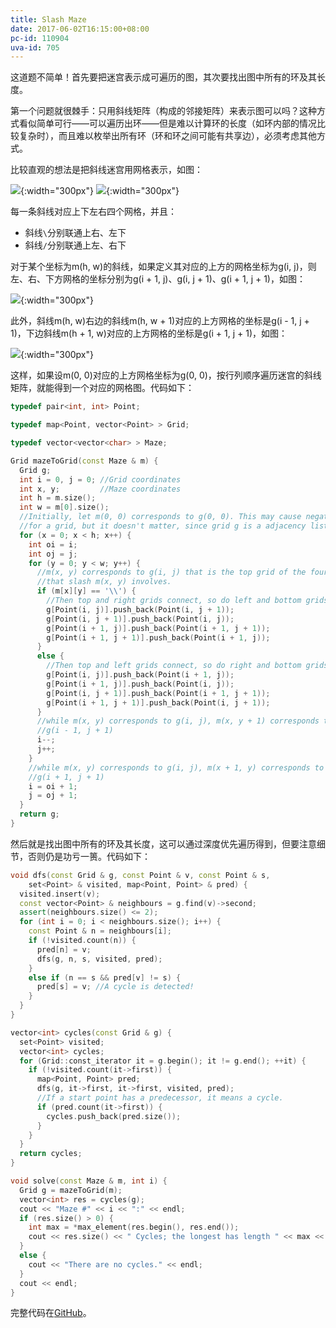 ```yaml
---
title: Slash Maze
date: 2017-06-02T16:15:00+08:00
pc-id: 110904
uva-id: 705
---
```

这道题不简单！首先要把迷宫表示成可遍历的图，其次要找出图中所有的环及其长度。

第一个问题就很棘手：只用斜线矩阵（构成的邻接矩阵）来表示图可以吗？这种方式看似简单可行——可以遍历出环——但是难以计算环的长度（如环内部的情况比较复杂时），而且难以枚举出所有环（环和环之间可能有共享边），必须考虑其他方式。

<!--more-->

比较直观的想法是把斜线迷宫用网格表示，如图：

![](/images/slash-maze-1.jpg){:width="300px"}
![](/images/slash-maze-2.jpg){:width="300px"}

每一条斜线对应上下左右四个网格，并且：

* 斜线`\`分别联通上右、左下
* 斜线`/`分别联通上左、右下

对于某个坐标为m(h, w)的斜线，如果定义其对应的上方的网格坐标为g(i, j)，则左、右、下方网格的坐标分别为g(i + 1, j)、g(i, j + 1)、g(i + 1, j + 1)，如图：

![](/images/slash-maze-3.jpg){:width="300px"}

此外，斜线m(h, w)右边的斜线m(h, w + 1)对应的上方网格的坐标是g(i - 1, j + 1)，下边斜线m(h + 1, w)对应的上方网格的坐标是g(i + 1, j + 1)，如图：

![](/images/slash-maze-4.jpg){:width="300px"}

这样，如果设m(0, 0)对应的上方网格坐标为g(0, 0)，按行列顺序遍历迷宫的斜线矩阵，就能得到一个对应的网格图。代码如下：

```cpp
typedef pair<int, int> Point;

typedef map<Point, vector<Point> > Grid;

typedef vector<vector<char> > Maze;

Grid mazeToGrid(const Maze & m) {
  Grid g;
  int i = 0, j = 0; //Grid coordinates
  int x, y;         //Maze coordinates
  int h = m.size();
  int w = m[0].size();
  //Initially, let m(0, 0) corresponds to g(0, 0). This may cause negative i/j
  //for a grid, but it doesn't matter, since grid g is a adjacency list.
  for (x = 0; x < h; x++) {
    int oi = i;
    int oj = j;
    for (y = 0; y < w; y++) {
      //m(x, y) corresponds to g(i, j) that is the top grid of the four grids
      //that slash m(x, y) involves.
      if (m[x][y] == '\\') {
        //Then top and right grids connect, so do left and bottom grids.
        g[Point(i, j)].push_back(Point(i, j + 1));
        g[Point(i, j + 1)].push_back(Point(i, j));
        g[Point(i + 1, j)].push_back(Point(i + 1, j + 1));
        g[Point(i + 1, j + 1)].push_back(Point(i + 1, j));
      }
      else {
        //Then top and left grids connect, so do right and bottom grids.
        g[Point(i, j)].push_back(Point(i + 1, j));
        g[Point(i + 1, j)].push_back(Point(i, j));
        g[Point(i, j + 1)].push_back(Point(i + 1, j + 1));
        g[Point(i + 1, j + 1)].push_back(Point(i, j + 1));
      }
      //while m(x, y) corresponds to g(i, j), m(x, y + 1) corresponds to
      //g(i - 1, j + 1)
      i--;
      j++;
    }
    //while m(x, y) corresponds to g(i, j), m(x + 1, y) corresponds to
    //g(i + 1, j + 1)
    i = oi + 1;
    j = oj + 1;
  }
  return g;
}
```

然后就是找出图中所有的环及其长度，这可以通过深度优先遍历得到，但要注意细节，否则仍是功亏一篑。代码如下：

```cpp
void dfs(const Grid & g, const Point & v, const Point & s,
    set<Point> & visited, map<Point, Point> & pred) {
  visited.insert(v);
  const vector<Point> & neighbours = g.find(v)->second;
  assert(neighbours.size() <= 2);
  for (int i = 0; i < neighbours.size(); i++) {
    const Point & n = neighbours[i];
    if (!visited.count(n)) {
      pred[n] = v;
      dfs(g, n, s, visited, pred);
    }
    else if (n == s && pred[v] != s) {
      pred[s] = v; //A cycle is detected!
    }
  }
}

vector<int> cycles(const Grid & g) {
  set<Point> visited;
  vector<int> cycles;
  for (Grid::const_iterator it = g.begin(); it != g.end(); ++it) {
    if (!visited.count(it->first)) {
      map<Point, Point> pred;
      dfs(g, it->first, it->first, visited, pred);
      //If a start point has a predecessor, it means a cycle.
      if (pred.count(it->first)) {
        cycles.push_back(pred.size());
      }
    }
  }
  return cycles;
}

void solve(const Maze & m, int i) {
  Grid g = mazeToGrid(m);
  vector<int> res = cycles(g);
  cout << "Maze #" << i << ":" << endl;
  if (res.size() > 0) {
    int max = *max_element(res.begin(), res.end());
    cout << res.size() << " Cycles; the longest has length " << max << "." << endl;
  }
  else {
    cout << "There are no cycles." << endl;
  }
  cout << endl;
}
```

完整代码在[GitHub](https://github.com/coin8086/programming-challenges/blob/master/ch9_ex4.cpp)。
